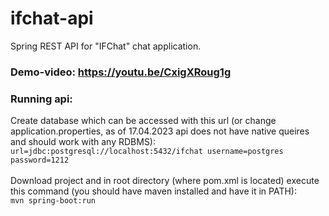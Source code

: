 # ifchat-api
Spring REST API for "IFChat" chat application.<br>

### Demo-video: https://youtu.be/CxigXRoug1g

### Running api:<br>
Create database which can be accessed with this url (or change application.properties, 
as of 17.04.2023 api does not have native queires and should work with any RDBMS):<br>
<code>url=jdbc:postgresql://localhost:5432/ifchat   username=postgres   password=1212</code><br><br>
Download project and in root directory (where pom.xml is located) execute this command (you should have maven installed and have it in PATH):<br>
<code>mvn spring-boot:run</code>
